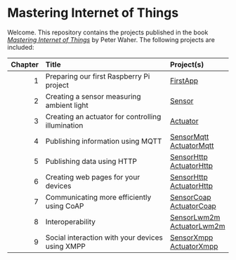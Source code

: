 Mastering Internet of Things
================================

Welcome. This repository contains the projects published in the book
[*Mastering Internet of Things*](https://www.packtpub.com/networking-and-servers/mastering-internet-things) 
by Peter Waher. The following projects are included:

| Chapter | Title                                             | Project(s)                                                    |
|--------:|:--------------------------------------------------|:--------------------------------------------------------------|
|       1 | Preparing our first Raspberry Pi project          | [FirstApp](FirstApp)                                          |
|       2 | Creating a sensor measuring ambient light         | [Sensor](Sensor)                                              |
|       3 | Creating an actuator for controlling illumination | [Actuator](Actuator)                                          |
|       4 | Publishing information using MQTT                 | [SensorMqtt](SensorMqtt)<br/>[ActuatorMqtt](ActuatorMqtt)     |
|       5 | Publishing data using HTTP                        | [SensorHttp](SensorHttp)<br/>[ActuatorHttp](ActuatorHttp)     |
|       6 | Creating web pages for your devices               | [SensorHttp](SensorHttp)<br/>[ActuatorHttp](ActuatorHttp)     |
|       7 | Communicating more efficiently using CoAP         | [SensorCoap](SensorCoap)<br/>[ActuatorCoap](ActuatorCoap)     |
|       8 | Interoperability                                  | [SensorLwm2m](SensorLwm2m)<br/>[ActuatorLwm2m](ActuatorLwm2m) |
|       9 | Social interaction with your devices using XMPP   | [SensorXmpp](SensorXmpp)<br/>[ActuatorXmpp](ActuatorXmpp)     |
